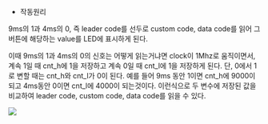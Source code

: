 * 작동원리

9ms의 1과 4ms의 0, 즉 leader code를 선두로 custom code, data code를 읽어 그 버튼에 해당하는 value를 LED에 표시하게 된다.  

이때  9ms의 1과 4ms의 0의 신호는 어떻게 읽는거냐면
clock이 1Mhz로 움직이면서, 계속 1일 때 cnt_h에 1을 저장하고 계속 0일 때 cnt_l에 1을 저장하게 된다. 단, 0에서 1로 변할 때는 cnt_h와 cnt_l가 0이 된다. 
예를 들어 9ms 동안 1이면 cnt_h에 9000이 되고 4ms동안 0이면  cnt_l에 4000이 되는것이다. 이런식으로 두 변수에 저장된 값을 비교하여 leader code, custom code, data code를 읽을 수 있다.

![](https://github.com/seo1224/LosicDesign/blob/master/practice09/wave.png?raw=true)
<!--stackedit_data:
eyJoaXN0b3J5IjpbLTE2NjAzNTMyMjddfQ==
-->